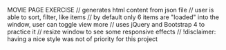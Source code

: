 MOVIE PAGE EXERCISE
// generates html content from json file
// user is able to sort, filter, like items
// by default only 6 items are "loaded" into the window, user can toggle view more
// uses jQuery and Bootstrap 4 to practice it
// resize window to see some responsive effects
// !disclaimer: having a nice style was not of priority for this project